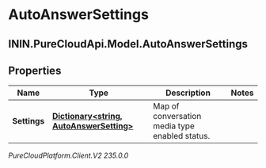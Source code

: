 # AutoAnswerSettings

## ININ.PureCloudApi.Model.AutoAnswerSettings

## Properties

|Name | Type | Description | Notes|
|------------ | ------------- | ------------- | -------------|
| **Settings** | [**Dictionary&lt;string, AutoAnswerSetting&gt;**](AutoAnswerSetting) | Map of conversation media type enabled status. | |



_PureCloudPlatform.Client.V2 235.0.0_
